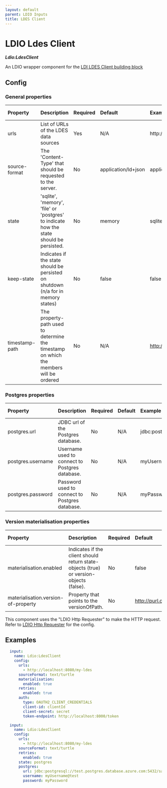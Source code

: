 ```yaml
---
layout: default
parent: LDIO Inputs
title: LDES Client
---
```


# LDIO Ldes Client

***Ldio:LdesClient***

An LDIO wrapper component for the [LDI LDES Client building block](../../_core/ldi-inputs/ldes-client)

## Config

### General properties

| Property                    | Description                                                                             | Required | Default                              | Example                                                        | Supported values                                              |
|:----------------------------|:----------------------------------------------------------------------------------------|:---------|:-------------------------------------|:---------------------------------------------------------------|:--------------------------------------------------------------|
| urls                        | List of URLs of the LDES data sources                                                   | Yes      | N/A                                  | http://localhost:8080/my-ldes                                  | HTTP and HTTPS urls                                           |
| source-format               | The 'Content-Type' that should be requested to the server.                              | No       | application/ld+json                  | application/n-quads                                            | Any type supported by [Apache Jena](https://jena.apache.org/) |
| state                       | 'sqlite', 'memory', 'file' or 'postgres' to indicate how the state should be persisted. | No       | memory                               | sqlite                                                         | 'sqlite', 'files' or 'memory'                                 |
| keep-state                  | Indicates if the state should be persisted on shutdown (n/a for in memory states)       | No       | false                                | false                                                          | true or false                                                 |
| timestamp-path              | The property-path used to determine the timestamp on which the members will be ordered  | No       | N/A                                  | http://www.w3.org/ns/prov#generatedAtTime                      | A property path                                               |

### Postgres properties

| Property                    | Description                                                                             | Required | Default                              | Example                                                        | Supported values                                              |
|:----------------------------|:----------------------------------------------------------------------------------------|:---------|:-------------------------------------|:---------------------------------------------------------------|:--------------------------------------------------------------|
| postgres.url                | JDBC url of the Postgres database.                                                      | No       | N/A                                  | jdbc:postgresql://test.postgres.database.azure.com:5432/sample | String                                                        |
| postgres.username           | Username used to connect to Postgres database.                                          | No       | N/A                                  | myUsername@test                                                | String                                                        |
| postgres.password           | Password used to connect to Postgres database.                                          | No       | N/A                                  | myPassword                                                     | String                                                        |

### Version materialisation properties

| Property                            | Description                                                                             | Required | Default                              | Example                                                        | Supported values                                              |
|:------------------------------------|:----------------------------------------------------------------------------------------|:---------|:-------------------------------------|:---------------------------------------------------------------|:--------------------------------------------------------------|
| materialisation.enabled             | Indicates if the client should return state-objects (true) or version-objects (false).  | No       | false                                | true                                                           | true or false                                                 |
| materialisation.version-of-property | Property that points to the versionOfPath.                                              | No       | http://purl.org/dc/terms/isVersionOf | "http://purl.org/dc/terms/isVersionOf"                         | true or false                                                 |

This component uses the "LDIO Http Requester" to make the HTTP request.
Refer to [LDIO Http Requester](../ldio-core) for the config.

## Examples

```yaml
  input:
    name: Ldio:LdesClient
    config:
      urls:
        - http://localhost:8080/my-ldes
      sourceFormat: text/turtle
      materialisation:
        enabled: true
      retries:
        enabled: true
      auth:
        type: OAUTH2_CLIENT_CREDENTIALS
        client-id: clientId
        client-secret: secret
        token-endpoint: http://localhost:8000/token
```

```yaml
  input:
    name: Ldio:LdesClient
    config:
      urls:
        - http://localhost:8080/my-ldes
      sourceFormat: text/turtle
      retries:
        enabled: true
      state: postgres
      postgres:
        url: jdbc:postgresql://test.postgres.database.azure.com:5432/sample
        username: myUsername@test
        password: myPassword
```